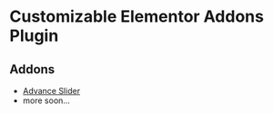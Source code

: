# Customizable Elementor Addons Plugin

## Addons

- [Advance Slider](./widgets/advance-slider/)
- more soon...
